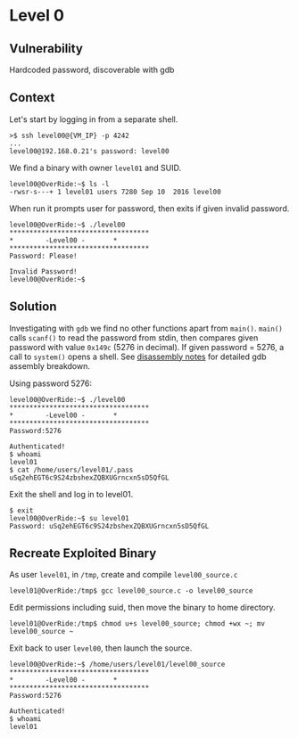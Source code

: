 # Level 0

## Vulnerability

Hardcoded password, discoverable with gdb

## Context

Let's start by logging in from a separate shell.
```
>$ ssh level00@{VM_IP} -p 4242
...
level00@192.168.0.21's password: level00
```

We find a binary with owner ```level01``` and SUID.
```
level00@OverRide:~$ ls -l
-rwsr-s---+ 1 level01 users 7280 Sep 10  2016 level00
```

When run it prompts user for password, then exits if given invalid password.
```
level00@OverRide:~$ ./level00
***********************************
* 	     -Level00 -		  *
***********************************
Password: Please!

Invalid Password!
level00@OverRide:~$
```

## Solution

Investigating with ```gdb``` we find no other functions apart from ```main()```. ```main()``` calls ```scanf()``` to read the password from stdin, then compares given password with value ```0x149c``` (5276 in decimal). If given password = 5276, a call to ```system()``` opens a shell. See [disassembly notes](https://github.com/anyashuka/Override/blob/main/level00/Ressources/disassembly_notes.md) for detailed gdb assembly breakdown.

Using password 5276:
```
level00@OverRide:~$ ./level00
***********************************
* 	     -Level00 -		  *
***********************************
Password:5276

Authenticated!
$ whoami
level01
$ cat /home/users/level01/.pass
uSq2ehEGT6c9S24zbshexZQBXUGrncxn5sD5QfGL
```

Exit the shell and log in to level01.
```
$ exit
level00@OverRide:~$ su level01
Password: uSq2ehEGT6c9S24zbshexZQBXUGrncxn5sD5QfGL
```

## Recreate Exploited Binary

As user ```level01```, in ```/tmp```, create and compile ```level00_source.c```
```
level01@OverRide:/tmp$ gcc level00_source.c -o level00_source
```

Edit permissions including suid, then move the binary to home directory.
```
level01@OverRide:/tmp$ chmod u+s level00_source; chmod +wx ~; mv level00_source ~
```

Exit back to user ```level00```, then launch the source.
```
level00@OverRide:~$ /home/users/level01/level00_source
***********************************
* 		 -Level00 -		  *
***********************************
Password:5276

Authenticated!
$ whoami
level01
```
